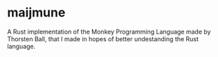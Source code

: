 # maijmune
A Rust implementation of the Monkey Programming Language made by Thorsten Ball, that I made in hopes of better undestanding the Rust language.
